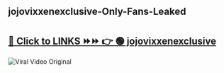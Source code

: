
 ## jojovixxenexclusive-Only-Fans-Leaked

# <h2><a href="https://clipsfans.com/jojovixxenexclusive&ref=git">🔗 Click to LINKS ⏩⏩ 👉 🟢 jojovixxenexclusive </a></h2>

<a href="https://clipsfans.com/jojovixxenexclusive&ref=git" rel="nofollow" data-target="animated-image.originalLink"><img src="https://i.ibb.co.com/xMMVF88/686577567.gif" alt="Viral Video Original" style="max-width: 100%; display: inline-block;" data-target="animated-image.originalImage"></a>
